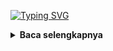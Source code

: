 [![Typing SVG](https://readme-typing-svg.herokuapp.com?font=Neuton&size=25&color=30FF40&background=000000&center=true&vCenter=true&width=360&height=60&lines=Hello+I'm+Xenz)](https://git.io/typing-svg)

<details>
  <summary><b>Baca selengkapnya </b></summary>

#### • Social Accounts •

[![](https://img.shields.io/badge/Github-black?logo=Github&logoColor=black&labelColor=white)](https://github.com/Xenz404)
[![](https://img.shields.io/badge/Facebook-blue?logo=Facebook&logoColor=blue&labelColor=white)](https://www.facebook.com/inu.pembangkang.7)
[![](https://img.shields.io/badge/Instagram-red?logo=Instagram&logoColor=red&labelColor=white)](https://www.instagram.com/xenz404) 
[![](https://img.shields.io/badge/Whatsapp-CHAT-red?logo=Whatsapp&logoColor=Brightgreen&labelColor=white)](https://wa.me/6283138613993?text=Assalamualaikum+Bang)

![Xenz Github Stats](https://github-readme-stats.vercel.app/api?username=Xenz404&show_icons=true_color=fff&icon_color=79ff97&text_color=9f9f9f&bg_color=151515)
<br>
